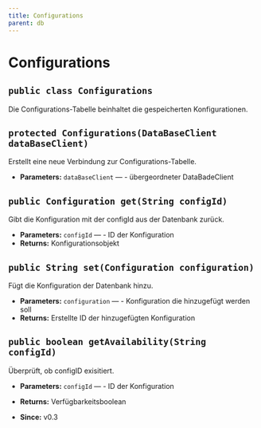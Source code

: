 ```yaml
---
title: Configurations
parent: db
---
```


# Configurations


## `public class Configurations`

Die Configurations-Tabelle beinhaltet die gespeicherten Konfigurationen.

## `protected Configurations(DataBaseClient dataBaseClient)`

Erstellt eine neue Verbindung zur Configurations-Tabelle.

 * **Parameters:** `dataBaseClient` — - übergeordneter DataBadeClient

## `public Configuration get(String configId)`

Gibt die Konfiguration mit der configId aus der Datenbank zurück.

 * **Parameters:** `configId` — - ID der Konfiguration
 * **Returns:** Konfigurationsobjekt

## `public String set(Configuration configuration)`

Fügt die Konfiguration der Datenbank hinzu.

 * **Parameters:** `configuration` — - Konfiguration die hinzugefügt werden soll
 * **Returns:** Erstellte ID der hinzugefügten Konfiguration

## `public boolean getAvailability(String configId)`

Überprüft, ob configID exisitiert.

 * **Parameters:** `configId` — - ID der Konfiguration
 * **Returns:** Verfügbarkeitsboolean

     <p>
 * **Since:** v0.3
